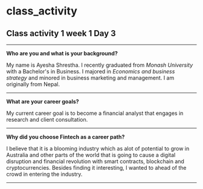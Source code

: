# class_activity

## Class activity 1 week 1 Day 3
---

**Who are you and what is your background?**

My name is Ayesha Shrestha. I recently graduated from *Monash University* with a Bachelor's in Business. I majored in *Economics and business strategy* and minored in business marketing and management. I am originally from Nepal.

---

**What are your career goals?**

My current career goal is to become a financial analyst that engages in research and client consultation.

---

**Why did you choose Fintech as a career path?**

I believe that it is a blooming industry which as alot of potential to grow in Australia and other parts of the world that is going to cause a digital disruption and financial revolution with smart contracts, blockchain and cryptocurrencies. Besides finding it interesting, I wanted to ahead of the crowd in entering the industry.

---
